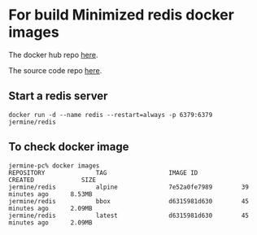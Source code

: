 # For build  Minimized redis docker images

The docker hub repo [here](https://hub.docker.com/r/jermine/redis).


The source code repo [here](https://github.com/JermineHu/docker-redis).

## Start a redis server
```
docker run -d --name redis --restart=always -p 6379:6379  jermine/redis
```

## To check docker image
```
jermine-pc% docker images
REPOSITORY              TAG                 IMAGE ID            CREATED             SIZE
jermine/redis           alpine              7e52a0fe7989        39 minutes ago      8.53MB
jermine/redis           bbox                d6315981d630        45 minutes ago      2.09MB
jermine/redis           latest              d6315981d630        45 minutes ago      2.09MB
```


